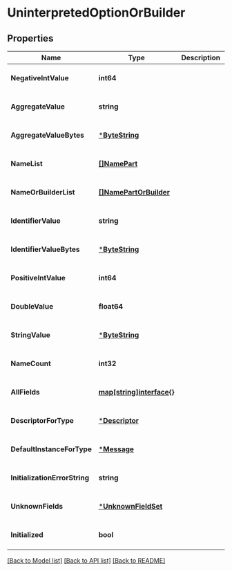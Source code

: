 # UninterpretedOptionOrBuilder

## Properties
Name | Type | Description | Notes
------------ | ------------- | ------------- | -------------
**NegativeIntValue** | **int64** |  | [optional] [default to null]
**AggregateValue** | **string** |  | [optional] [default to null]
**AggregateValueBytes** | [***ByteString**](ByteString.md) |  | [optional] [default to null]
**NameList** | [**[]NamePart**](NamePart.md) |  | [optional] [default to null]
**NameOrBuilderList** | [**[]NamePartOrBuilder**](NamePartOrBuilder.md) |  | [optional] [default to null]
**IdentifierValue** | **string** |  | [optional] [default to null]
**IdentifierValueBytes** | [***ByteString**](ByteString.md) |  | [optional] [default to null]
**PositiveIntValue** | **int64** |  | [optional] [default to null]
**DoubleValue** | **float64** |  | [optional] [default to null]
**StringValue** | [***ByteString**](ByteString.md) |  | [optional] [default to null]
**NameCount** | **int32** |  | [optional] [default to null]
**AllFields** | [**map[string]interface{}**](interface{}.md) |  | [optional] [default to null]
**DescriptorForType** | [***Descriptor**](Descriptor.md) |  | [optional] [default to null]
**DefaultInstanceForType** | [***Message**](Message.md) |  | [optional] [default to null]
**InitializationErrorString** | **string** |  | [optional] [default to null]
**UnknownFields** | [***UnknownFieldSet**](UnknownFieldSet.md) |  | [optional] [default to null]
**Initialized** | **bool** |  | [optional] [default to null]

[[Back to Model list]](../README.md#documentation-for-models) [[Back to API list]](../README.md#documentation-for-api-endpoints) [[Back to README]](../README.md)

